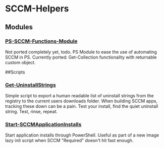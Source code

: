 # SCCM-Helpers

## Modules
### [PS-SCCM-Functions-Module](https://github.com/userVII/SCCM-Helpers/blob/main/PS-SCCM-Functions-Module.psm1)
Not ported completely yet, todo. PS Module to ease the use of automating SCCM in PS. Currently ported: Get-Collection functionality with returnable custom object.


##Scripts
### [Get-UninstallStrings](https://github.com/userVII/SCCM-Helpers/blob/main/Get-UninstallStrings.ps1)
Simple script to export a human readable list of uninstall strings from the registry to the current users downloads folder. When building SCCM apps, tracking these down can be a pain. Test your install, find the quiet uninstall string. Test, rinse, repeat.

### [Start-SCCMApplicationInstalls](https://github.com/userVII/SCCM-Helpers/blob/main/Start-SCCMApplicationInstalls.ps1)
Start application installs through PowerShell. Useful as part of a new image lazy init script when SCCM "Required" doesn't hit fast enough.
